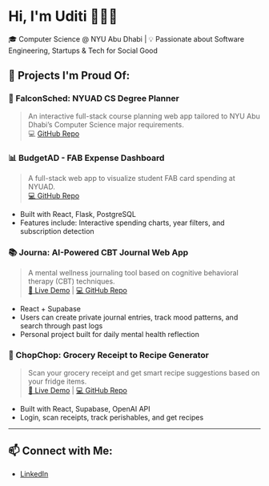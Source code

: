 # Hi, I'm Uditi 👩🏻‍💻

🎓 Computer Science @ NYU Abu Dhabi | 💡 Passionate about Software Engineering, Startups & Tech for Social Good


## 🚀 Projects I'm Proud Of:

### 📅 FalconSched: NYUAD CS Degree Planner  
> An interactive full-stack course planning web app tailored to NYU Abu Dhabi’s Computer Science major requirements.  
💻 [GitHub Repo](https://github.com/uditisharmaaa/falcon-Sched)


### 📊 BudgetAD - FAB Expense Dashboard
> A full-stack web app to visualize student FAB card spending at NYUAD.  
[💻 GitHub Repo](https://github.com/uditisharmaaa/BudgetAD)

- Built with React, Flask, PostgreSQL
- Features include: Interactive spending charts, year filters, and subscription detection


### 📚 Journa: AI-Powered CBT Journal Web App
> A mental wellness journaling tool based on cognitive behavioral therapy (CBT) techniques.  
[🔗 Live Demo](https://your-deployed-app-link.com) | [💻 GitHub Repo](https://github.com/uditisharmaaa/Journa)

- React + Supabase
- Users can create private journal entries, track mood patterns, and search through past logs
- Personal project built for daily mental health reflection
  

### 🛒 ChopChop: Grocery Receipt to Recipe Generator
> Scan your grocery receipt and get smart recipe suggestions based on your fridge items.  
[🔗 Live Demo](https://your-deployed-app-link.com) | [💻 GitHub Repo](https://github.com/uditisharmaaa/ChopChop)

- Built with React, Supabase, OpenAI API
- Login, scan receipts, track perishables, and get recipes

---

## 📫 Connect with Me:
- [LinkedIn](https://www.linkedin.com/in/sharmauditi/)
